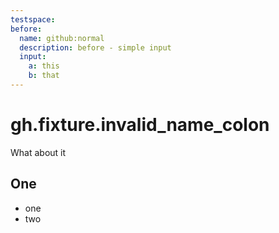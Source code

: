 ```yaml
---
testspace:
before:
  name: github:normal
  description: before - simple input
  input: 
    a: this
    b: that
---
```


# gh.fixture.invalid_name_colon
What about it

## One
* one
* two
